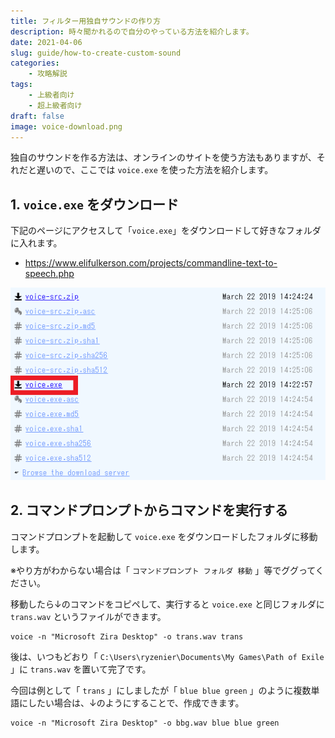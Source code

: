 ```yaml
---
title: フィルター用独自サウンドの作り方
description: 時々聞かれるので自分のやっている方法を紹介します。
date: 2021-04-06
slug: guide/how-to-create-custom-sound
categories:
    - 攻略解説
tags:
    - 上級者向け
    - 超上級者向け
draft: false
image: voice-download.png
---
```


独自のサウンドを作る方法は、オンラインのサイトを使う方法もありますが、それだと遅いので、ここでは `voice.exe` を使った方法を紹介します。

## 1. `voice.exe` をダウンロード

下記のページにアクセスして「`voice.exe`」をダウンロードして好きなフォルダに入れます。

- https://www.elifulkerson.com/projects/commandline-text-to-speech.php

![voice.exe](voice-download.png)


## 2. コマンドプロンプトからコマンドを実行する

コマンドプロンプトを起動して `voice.exe` をダウンロードしたフォルダに移動します。

※やり方がわからない場合は「 `コマンドプロンプト フォルダ 移動` 」等でググってください。

移動したら↓のコマンドをコピペして、実行すると `voice.exe` と同じフォルダに `trans.wav` というファイルができます。

```
voice -n "Microsoft Zira Desktop" -o trans.wav trans
```

後は、いつもどおり「 `C:\Users\ryzenier\Documents\My Games\Path of Exile` 」に `trans.wav` を置いて完了です。


今回は例として「 `trans` 」にしましたが「 `blue blue green` 」のように複数単語にしたい場合は、↓のようにすることで、作成できます。

```
voice -n "Microsoft Zira Desktop" -o bbg.wav blue blue green
```
